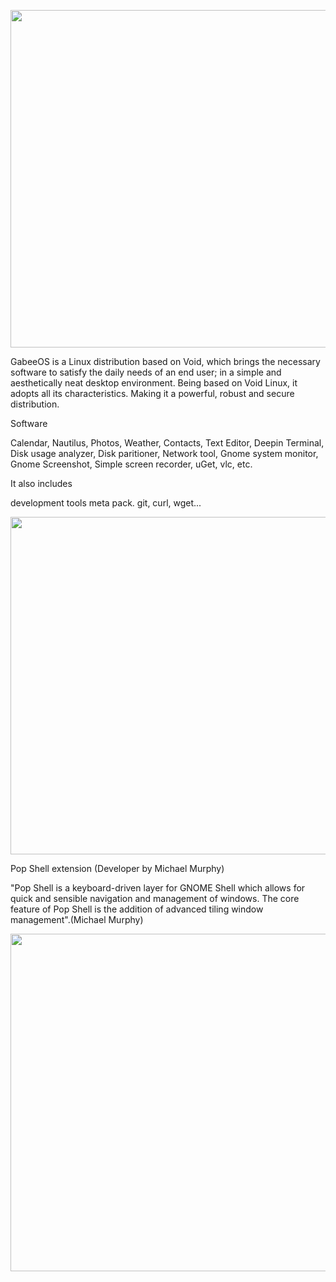 <p class="unchanged rich-diff-level-one"><img src="https://i.postimg.cc/B61SKTZW/repository-template.png" alt="" width="1280" height="540" /></p>

GabeeOS is a Linux distribution based on Void, which brings the necessary software to satisfy the daily needs of an end user; in a simple and aesthetically neat desktop environment.
Being based on Void Linux, it adopts all its characteristics. Making it a powerful, robust and secure distribution.

Software

Calendar, Nautilus, Photos, Weather, Contacts, Text Editor, Deepin Terminal, Disk usage analyzer, Disk paritioner, Network tool, Gnome system monitor, Gnome Screenshot, Simple screen recorder, uGet, vlc, etc.

It also includes

development tools meta pack.
git, curl, wget...



<p class="unchanged rich-diff-level-one"><img src="https://i.postimg.cc/JzZXc8Gd/perspectiva.png" alt="" width="1280" height="540" /></p>



Pop Shell extension (Developer by Michael Murphy)

"Pop Shell is a keyboard-driven layer for GNOME Shell which allows for quick and sensible navigation and management of windows. The core feature of Pop Shell is the addition of advanced tiling window management".(Michael Murphy)

<p class="unchanged rich-diff-level-one"><img src="https://i.postimg.cc/B6TLHBbL/pop-shell.png" alt="" width="1280" height="540" /></p>
